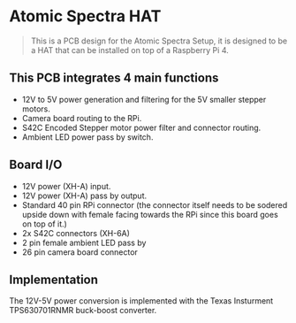 # Atomic Spectra HAT

> This is a PCB design for the Atomic Spectra Setup, it is designed to be a HAT that can be installed on top of a Raspberry Pi 4.

## This PCB integrates 4 main functions

- 12V to 5V power generation and filtering for the 5V smaller stepper motors.
- Camera board routing to the RPi.
- S42C Encoded Stepper motor power filter and connector routing.
- Ambient LED power pass by switch.

## Board I/O

- 12V power (XH-A) input.
- 12V power (XH-A) pass by output.
- Standard 40 pin RPi connector (the connector itself needs to be sodered upside down with female facing towards the RPi since this board goes on top of it.)
- 2x S42C connectors (XH-6A)
- 2 pin female ambient LED pass by
- 26 pin camera board connector

## Implementation

The 12V-5V power conversion is implemented with the Texas Insturment TPS630701RNMR buck-boost converter.
